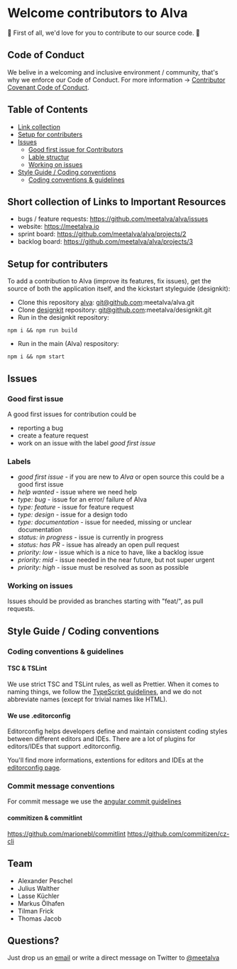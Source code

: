 # Welcome contributors to Alva
💓 First of all, we'd love for you to contribute to our source code. 💓

## Code of Conduct
We belive in a welcoming and inclusive environment / community, that's why we enforce our Code of Conduct.
For more information -> [Contributor Covenant Code of Conduct](CODE_OF_CONDUCT.md).


## Table of Contents
- [Link collection](#short-collection-of-links-to-important-resources)
- [Setup for contributers](#setup-for-contributers)
- [Issues](#issues)
	- [Good first issue for Contributors](#good-first-issue)
	- [Lable structur](#labels)
	- [Working on issues](#working-on-issues)
- [Style Guide / Coding conventions](#style-guide-/-coding-conventions)
	- [Coding conventions & guidelines](#coding-conventions-&-guidelines)


## Short collection of Links to Important Resources
   * bugs / feature requests: https://github.com/meetalva/alva/issues
   * website: https://meetalva.io
   * sprint board: https://github.com/meetalva/alva/projects/2
   * backlog board: https://github.com/meetalva/alva/projects/3


## Setup for contributers
To add a contribution to Alva (improve its features, fix issues),
get the source of both the application itself,
and the kickstart styleguide (designkit):

* Clone this repository [alva](https://github.com/meetalva/alva): git@github.com:meetalva/alva.git
* Clone [designkit](https://github.com/meetalva/designkit) repository: git@github.com:meetalva/designkit.git
* Run in the designkit repository:
```shell
npm i && npm run build
```
* Run in the main (Alva) respository:
```shell
npm i && npm start
```


## Issues
### Good first issue
A good first issues for contribution could be
* reporting a bug
* create a feature request
* work on an issue with the label *good first issue*

### Labels
- *good first issue* - if you are new to *Alva* or open source this could be a good first issue
- *help wanted* - issue where we need help
- *type: bug* - issue for an error/ failure of Alva
- *type: feature* - issue for feature request
- *type: design* - issue for a design todo
- *type: documentation* - issue for needed, missing or unclear documentation
- *status: in progress* - issue is currently in progress
- *status: has PR* - issue has already an open pull request
- *priority: low* - issue which is a nice to have, like a backlog issue
- *priority: mid* - issue needed in the near future, but not super urgent
- *priority: high* - issue must be resolved as soon as possible

### Working on issues
Issues should be provided as branches starting with "feat/", as pull requests.


## Style Guide / Coding conventions
### Coding conventions & guidelines
#### TSC & TSLint
We use strict TSC and TSLint rules, as well as Prettier. When it comes to naming things, we follow the [TypeScript guidelines](https://github.com/Microsoft/TypeScript/wiki/Coding-guidelines), and we do not abbreviate names (except for trivial names like HTML).

#### We use .editorconfig
Editorconfig helps developers define and maintain consistent coding styles between different editors and IDEs.
There are a lot of plugins for editors/IDEs that support .editorconfig.

You'll find more informations, extentions for editors and IDEs at the [editorconfig page](http://editorconfig.org/).


### Commit message conventions
For commit message we use the [angular commit guidelines](https://github.com/angular/angular.js/blob/master/DEVELOPERS.md#commits)
#### commitizen & commitlint
https://github.com/marionebl/commitlint
https://github.com/commitizen/cz-cli


## Team
* Alexander Peschel
* Julius Walther
* Lasse Küchler
* Markus Ölhafen
* Tilman Frick
* Thomas Jacob


## Questions?
Just drop us an [email](alva@sinnerschrader.com) or write a direct message on Twitter to [@meetalva](https://twitter.com/meetalva)
